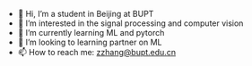 - 👋 Hi, I’m a student in Beijing at BUPT
- 👀 I’m interested in the signal processing and computer vision
- 🌱 I’m currently learning ML and pytorch
- 💞️ I’m looking to learning partner on ML
- 📫 How to reach me: zzhang@bupt.edu.cn

<!---
littlelittlebee/littlelittlebee is a ✨ special ✨ repository because its `README.md` (this file) appears on your GitHub profile.
You can click the Preview link to take a look at your changes.
--->
